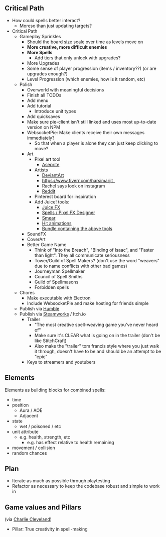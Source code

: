 ## Critical Path

- How could spells better interact?
  - Moreso than just updating targets?
- Critical Path
  - Gameplay Sprinkles
    - Should the board size scale over time as levels move on
    - **More creative, more difficult enemies**
    - **More Spells**
      - Add tiers that only unlock with upgrades?
    - More Upgrades
    - Some sense of player progression (items / inventory??) (or are upgrades enough?)
    - Level Progression (which enemies, how is it random, etc)
  - Polish
    - Overworld with meaningful decisions
    - Finish all TODOs
    - Add menu
    - Add tutorial
      - Introduce unit types
    - Add quicksaves
    - Make sure pie-client isn't still linked and uses most up-to-date version on NPM
    - WebsocketPie: Make clients receive their own messages immediately?
      - So that when a player is alone they can just keep clicking to move?
    - Art
      - Pixel art tool
        - [Aseprite](https://www.aseprite.org/)
      - Artists
        - [DeviantArt](https://www.deviantart.com/topic/pixel-art)
        - https://www.fiverr.com/harsimarjit_
        - Rachel says look on instagram
        - [Reddit](https://www.reddit.com/r/PixelArt/comments/mvod6w/oc_my_first_speed_art_im_still_figuring_out_how/)
      - Pinterest board for inspiration
      - Add Juice! tools:
        - [Juice FX](https://codemanu.itch.io/juicefx)
        - [Spells / Pixel FX Designer](https://codemanu.itch.io/particle-fx-designer)
        - [Smear](https://codemanu.itch.io/smear-fx)
        - [Hit animations](https://codemanu.itch.io/impacthit-fx-animations)
        - [Bundle containing the above tools](https://itch.io/b/814/gamedev-pro)
    - SoundFX
    - CoverArt
    - Better Game Name
      - Think of "Into the Breach", "Binding of Isaac", and "Faster than light". They all communicate seriousness
      - Tower/Guild of Spell Makers? (don't use the word "weavers" due to name conflicts with other bad games)
      - Journeyman Spellmaker
      - Council of Spell Smiths
      - Guild of Spellmasons
      - Forbidden spells
  - Chores
    - Make executable with Electron
    - Include WebsocketPie and make hosting for friends simple
  - Publish via [Humble](https://www.humblebundle.com)
  - Publish via [Steamworks](https://partner.steamgames.com/steamdirect) / Itch.io
    - Trailer
      - "The most creative spell-weaving game you've never heard of"
      - Make sure it's CLEAR what is going on in the trailer (don't be like StitchCraft)
      - Also make the "trailer" tom francis style where you just walk it through, doesn't have to be and should be an attempt to be "epic"
    - Keys to streamers and youtubers

## Elements

Elements as building blocks for combined spells:

- time
- position
  - Aura / AOE
  - Adjacent
- state
  - wet / poisoned / etc
- unit attribute
  - e.g. health, strength, etc
    - e.g. has effect relative to health remaining
- movement / collision
- random chances

## Plan

- Iterate as much as possible through playtesting
- Refactor as necessary to keep the codebase robust and simple to work in

## Game values and Pillars

(via [Charlie Cleveland](https://www.charliecleveland.com/game-pillars/))

- Pillar: True creativity in spell-making
